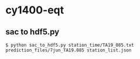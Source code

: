 # cy1400-eqt

## sac to hdf5.py

``` $ python sac_to_hdf5.py station_time/TA19_085.txt prediction_files/7jun_TA19.085 station_list.json ```

